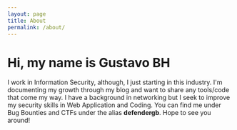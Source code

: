 ```yaml
---
layout: page
title: About
permalink: /about/
---
```

# Hi, my name is Gustavo BH
I work in Information Security, although, I just starting in this industry. I'm documenting my growth through my blog and want to share any tools/code that come my way. I have a background in networking but I seek to improve my security skills in Web Application and Coding. You can find me under Bug Bounties and CTFs under the alias __defendergb__. Hope to see you around!